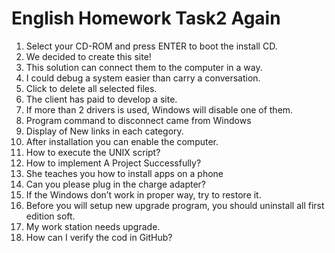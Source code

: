 # English Homework Task2 Again
1. Select your CD-ROM and press ENTER to boot the install CD.
2. We decided to create this site!
3. This solution can connect them to the computer in a way.
4. I could debug a system easier than carry a conversation.
5. Click to delete all selected files.
6. The client has paid to develop a site.
7. If more than 2 drivers is used, Windows will disable one of them.
8. Program command to disconnect came from Windows
9. Display of New links in each category.
10. After installation you can enable the computer.
11. How to execute the UNIX script?
12. How to implement A Project Successfully?
13. She teaches you how to install apps on a phone
14. Can you please plug in the charge adapter?
15. If the Windows don’t work in proper way, try to restore it.
16. Before you will setup new upgrade program, you should uninstall all first edition soft.
17. My work station needs upgrade.
18. How can I verify the cod in GitHub?
